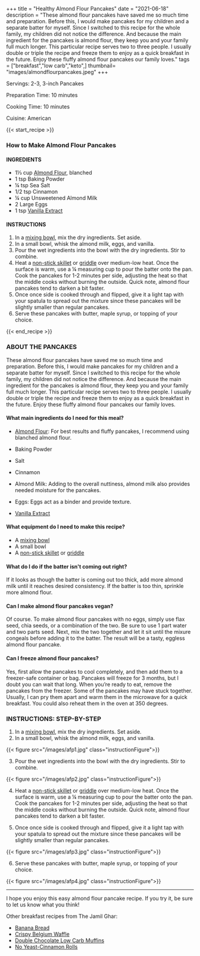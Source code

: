 +++
title = "Healthy Almond Flour Pancakes"
date = "2021-06-18"
description = "These almond flour pancakes have saved me so much time and preparation. Before this, I would make pancakes for my children and a separate batter for myself. Since I switched to this recipe for the whole family, my children did not notice the difference. And because the main ingredient for the pancakes is almond flour, they keep you and your family full much longer. This particular recipe serves two to three people. I usually double or triple the recipe and freeze them to enjoy as a quick breakfast in the future. Enjoy these fluffy almond flour pancakes our family loves."
tags = ["breakfast","low carb","keto",]
thumbnail= "images/almondflourpancakes.jpeg"
+++

Servings: 2-3, 3-inch Pancakes <!--more-->

Preparation Time: 10 minutes 

Cooking Time: 10 minutes 

Cuisine: American 

{{< start_recipe >}}

### How to Make Almond Flour Pancakes 

#### INGREDIENTS 

* 1⅓ cup [Almond Flour](https://amzn.to/3F38Qpi), blanched
* 1 tsp Baking Powder
* ¼ tsp Sea Salt
* 1/2 tsp Cinnamon 
* ¼ cup Unsweetened Almond Milk
* 2 Large Eggs
* 1 tsp [Vanilla Extract](https://amzn.to/313NuIU)
  
#### INSTRUCTIONS

1. In a [mixing bowl](https://amzn.to/3FUghPc), mix the dry ingredients. Set aside. 
2. In a small bowl, whisk the almond milk, eggs, and vanilla.
3. Pour the wet ingredients into the bowl with the dry ingredients. Stir to combine. 
4. Heat a [non-stick skillet](https://amzn.to/3xy2Mkd) or [griddle](https://amzn.to/3vFthD9) over medium-low heat. Once the surface is warm, use a ¼ measuring cup to pour the batter onto the pan. Cook the pancakes for 1-2 minutes per side, adjusting the heat so that the middle cooks without burning the outside. Quick note, almond flour pancakes tend to darken a bit faster. 
5. Once once side is cooked through and flipped, give it a light tap with your spatula to spread out the mixture since these pancakes will be slightly smaller than regular  pancakes. 
6. Serve these pancakes with butter, maple syrup, or topping of your choice.

{{< end_recipe >}}

### ABOUT THE PANCAKES

These almond flour pancakes have saved me so much time and preparation. Before this, I would make pancakes for my children and a separate batter for myself. Since I switched to this recipe for the whole family, my children did not notice the difference. And because the main ingredient for the pancakes is almond flour, they keep you and your family full much longer. This particular recipe serves two to three people. I usually double or triple the recipe and freeze them to enjoy as a quick breakfast in the future. Enjoy these fluffy almond flour pancakes our family loves.

#### What main ingredients do I need for this meal?

* [Almond Flour](https://amzn.to/3F38Qpi): For best results and fluffy pancakes, I recommend using blanched almond flour.

* Baking Powder

* Salt 

* Cinnamon 

* Almond Milk: Adding to the overall nuttiness, almond milk also provides needed moisture for the pancakes. 

* Eggs: Eggs act as a binder and provide texture.  

* [Vanilla Extract](https://amzn.to/313NuIU)

#### What equipment do I need to make this recipe?

* A [mixing bowl](https://amzn.to/3FUghPc)
* A small bowl 
* A [non-stick skillet](https://amzn.to/3xy2Mkd) or [griddle](https://amzn.to/3vFthD9) 

#### What do I do if the batter isn't coming out right? 

If it looks as though the batter is coming out too thick, add more almond milk until it reaches desired consistency. If the batter is too thin, sprinkle more almond flour. 

#### Can I make almond flour pancakes vegan? 

Of course. To make almond flour pancakes with no eggs, simply use flax seed, chia seeds, or a combination of the two. Be sure to use 1 part water and two parts seed. Next, mix the two together and let it sit until the mixure congeals before adding it to the batter. The result will be a tasty, eggless almond flour pancake. 

#### Can I freeze almond flour pancakes?

Yes, first allow the pancakes to cool completely, and then add them to a freezer-safe container or bag. Pancakes will freeze for 3 months, but I doubt you can wait that long. When you’re ready to eat, remove the pancakes from the freezer. Some of the pancakes may have stuck together. Usually, I can pry them apart and warm them in the microwave for a quick breakfast. You could also reheat them in the oven at 350 degrees. 

### INSTRUCTIONS: STEP-BY-STEP 

1. In a [mixing bowl](https://amzn.to/3FUghPc), mix the dry ingredients. Set aside. 
2. In a small bowl, whisk the almond milk, eggs, and vanilla.

{{< figure src="/images/afp1.jpg" class="instructionFigure">}}

3. Pour the wet ingredients into the bowl with the dry ingredients. Stir to combine. 

{{< figure src="/images/afp2.jpg" class="instructionFigure">}}

4. Heat a [non-stick skillet](https://amzn.to/3xy2Mkd) or [griddle](https://amzn.to/3vFthD9) over medium-low heat. Once the surface is warm, use a ¼ measuring cup to pour the batter onto the pan. Cook the pancakes for 1-2 minutes per side, adjusting the heat so that the middle cooks without burning the outside. Quick note, almond flour pancakes tend to darken a bit faster. 

5. Once once side is cooked through and flipped, give it a light tap with your spatula to spread out the mixture since these pancakes will be slightly smaller than regular  pancakes. 

{{< figure src="/images/afp3.jpg" class="instructionFigure">}}

6. Serve these pancakes with butter, maple syrup, or topping of your choice.

{{< figure src="/images/afp4.jpg" class="instructionFigure">}}

----

I hope you enjoy this easy almond flour pancake recipe. If you try it, be sure to let us know what you think!

Other breakfast recipes from The Jamil Ghar:

* [Banana Bread](https://www.jamilghar.com/recipe/banana_bread/)
* [Crispy Belgium Waffle](https://www.jamilghar.com/recipe/belgium_waffles/)
* [Double Chocolate Low Carb Muffins](https://www.jamilghar.com/recipe/double_chocolate_lowcarb_muffins/)
* [No Yeast-Cinnamon Rolls](https://www.jamilghar.com/recipe/cinnamon_rolls/)
